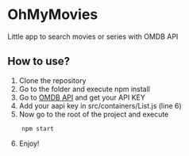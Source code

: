 # OhMyMovies

Little app to search movies or series with OMDB API

## How to use?
1. Clone the repository
2. Go to the folder and execute npm install 
3. Go to [OMDB API](http://www.omdbapi.com/) and get your API KEY
4. Add your aapi key in src/containers/List.js (line 6)
5. Now go to the root of the project and execute
~~~
    npm start
~~~
6. Enjoy!